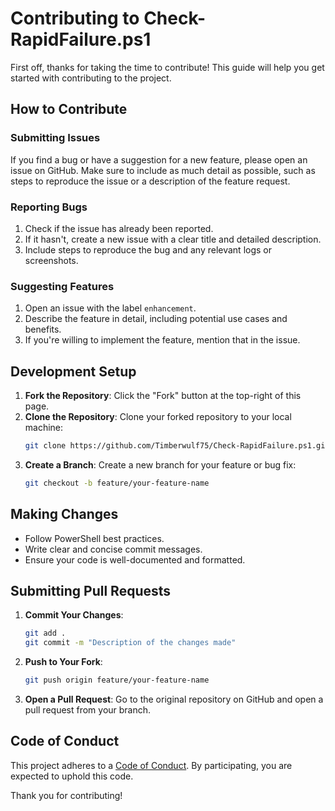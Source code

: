 # Contributing to Check-RapidFailure.ps1

First off, thanks for taking the time to contribute! This guide will help you get started with contributing to the project.

## How to Contribute

### Submitting Issues
If you find a bug or have a suggestion for a new feature, please open an issue on GitHub. Make sure to include as much detail as possible, such as steps to reproduce the issue or a description of the feature request.

### Reporting Bugs
1. Check if the issue has already been reported.
2. If it hasn't, create a new issue with a clear title and detailed description.
3. Include steps to reproduce the bug and any relevant logs or screenshots.

### Suggesting Features
1. Open an issue with the label `enhancement`.
2. Describe the feature in detail, including potential use cases and benefits.
3. If you're willing to implement the feature, mention that in the issue.

## Development Setup

1. **Fork the Repository**: Click the "Fork" button at the top-right of this page.
2. **Clone the Repository**: Clone your forked repository to your local machine:
    ```bash
    git clone https://github.com/Timberwulf75/Check-RapidFailure.ps1.git
    ```
3. **Create a Branch**: Create a new branch for your feature or bug fix:
    ```bash
    git checkout -b feature/your-feature-name
    ```

## Making Changes

- Follow PowerShell best practices.
- Write clear and concise commit messages.
- Ensure your code is well-documented and formatted.

## Submitting Pull Requests

1. **Commit Your Changes**: 
    ```bash
    git add .
    git commit -m "Description of the changes made"
    ```
2. **Push to Your Fork**:
    ```bash
    git push origin feature/your-feature-name
    ```
3. **Open a Pull Request**: Go to the original repository on GitHub and open a pull request from your branch.

## Code of Conduct

This project adheres to a [Code of Conduct](./CODE_OF_CONDUCT.md). By participating, you are expected to uphold this code.

Thank you for contributing!
